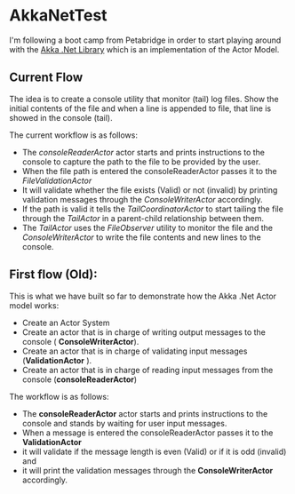 # AkkaNetTest

I'm following a boot camp from Petabridge in order to start playing around with the [Akka .Net Library](https://getakka.net/articles/intro/what-is-akka.html) which is an implementation of the Actor Model.

## Current Flow
The idea is to create a console utility that monitor (tail) log files. Show the initial contents of the file and when a line is appended to file, that line is showed in the console (tail).

The current workflow is as follows:
- The *consoleReaderActor* actor starts and prints instructions to the console to capture the path to the file to be provided by the user.
- When the file path is entered the consoleReaderActor passes it to the *FileValidationActor* 
- It will validate whether the file exists (Valid) or not (invalid) by printing validation messages through the *ConsoleWriterActor* accordingly.
- If the path is valid it tells the *TailCoordinatorActor* to start tailing the file through the *TailActor* in a parent-child relationship between them.
- The *TailActor* uses the *FileObserver* utility to monitor the file and the *ConsoleWriterActor* to write the file contents and new lines to the console.



## First flow (Old):
This is what we have built so far to demonstrate how the Akka .Net Actor model works:

- Create an Actor System
- Create an actor that is in charge of writing output messages to the console ( **ConsoleWriterActor**).
- Create an actor that is in charge of validating input messages (**ValidationActor** ).
- Create an actor that is in charge of reading input messages from the console (**consoleReaderActor**)

The workflow is as follows:

- The **consoleReaderActor** actor starts and prints instructions to the console and stands by waiting for user input messages.
- When a message is entered the consoleReaderActor passes it to the **ValidationActor** 
- it will validate if the message length is even (Valid) or if it is odd (invalid) and 
- it will print the validation messages through the **ConsoleWriterActor** accordingly.
